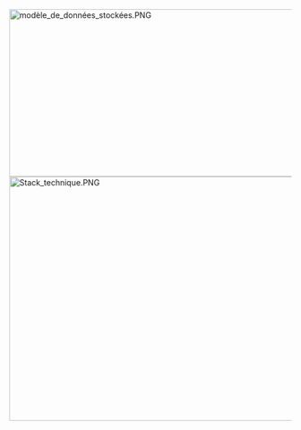 <img src="https://github.com/Pridestaalker/tp-architecture/blob/SI2-3L2M1N/SI2-3L2M1N/projet/screens/mod%C3%A8le_de_donn%C3%A9es_stock%C3%A9es.PNG" width="800" height="299" alt="modèle_de_données_stockées.PNG">



<img src="https://github.com/Pridestaalker/tp-architecture/blob/SI2-3L2M1N/SI2-3L2M1N/projet/screens/Stack_technique.PNG" width="800" height="436" alt="Stack_technique.PNG">



